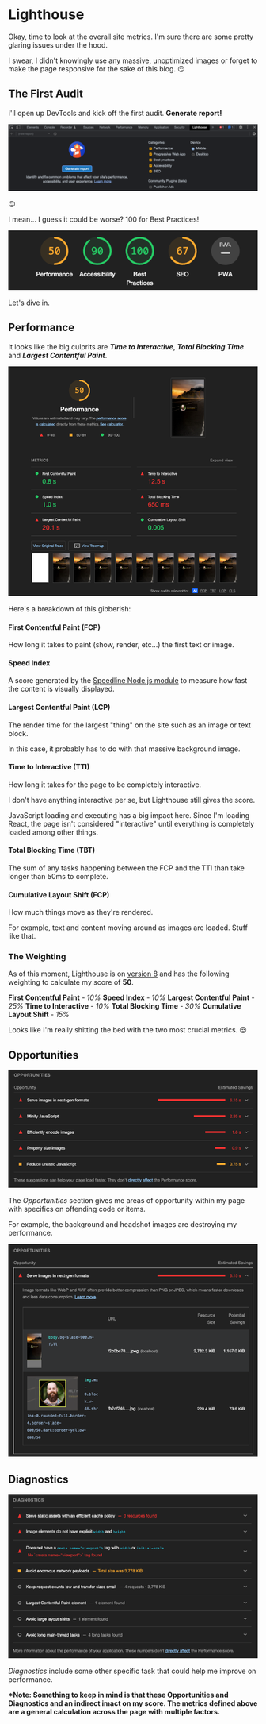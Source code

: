 # Lighthouse

Okay, time to look at the overall site metrics. I'm sure there are some pretty glaring issues under the hood.

I swear, I didn't knowingly use any massive, unoptimized images or forget to make the page responsive for the sake of this blog. 😏

## The First Audit

I'll open up DevTools and kick off the first audit. **Generate report!**

![Lighthouse pane](lighthouse-0.png)

😐

I mean... I guess it could be worse? 100 for Best Practices!

![Lighthouse Audit #1](lighthouse-1.png)

Let's dive in.

## Performance

It looks like the big culprits are _**Time to Interactive**_, _**Total Blocking Time**_ and _**Largest Contentful Paint**_.

![Lighthouse Performance #1](performance-1.png)

Here's a breakdown of this gibberish:

#### First Contentful Paint (FCP)

How long it takes to paint (show, render, etc...) the first text or image.

#### Speed Index

A score generated by the [Speedline Node.js module](https://github.com/paulirish/speedline) to measure how fast the content is visually displayed.

#### Largest Contentful Paint (LCP)

The render time for the largest "thing" on the site such as an image or text block.

In this case, it probably has to do with that massive background image.

#### Time to Interactive (TTI)

How long it takes for the page to be completely interactive.

I don't have anything interactive per se, but Lighthouse still gives the score.

JavaScript loading and executing has a big impact here. Since I'm loading React, the page isn't considered "interactive" until everything is completely loaded among other things.

#### Total Blocking Time (TBT)

The sum of any tasks happening between the FCP and the TTI than take longer than 50ms to complete.

#### Cumulative Layout Shift (FCP)

How much things move as they're rendered.

For example, text and content moving around as images are loaded. Stuff like that.

### The Weighting

As of this moment, Lighthouse is on [version 8](https://web.dev/performance-scoring/#lighthouse-8) and has the following weighting to calculate my score of **50**.

**First Contentful Paint** - _10%_
**Speed Index** - _10%_
**Largest Contentful Paint** - _25%_
**Time to Interactive** - _10%_
**Total Blocking Time** - _30%_
**Cumulative Layout Shift** - _15%_

Looks like I'm really shitting the bed with the two most crucial metrics. 😒

## Opportunities

![Performance Opportunities](performance-opps.png)

The _Opportunities_ section gives me areas of opportunity within my page with specifics on offending code or items.

For example, the background and headshot images are destroying my performance.

![Image Performance](performance-images.png)

## Diagnostics

![Performance Diagnostics](performance-diagnostics.png)

_Diagnostics_ include some other specific task that could help me improve on performance.

**\*Note: Something to keep in mind is that these Opportunities and Diagnostics and an indirect imact on my score. The metrics defined above are a general calculation across the page with multiple factors.**
